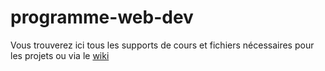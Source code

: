 # programme-web-dev
Vous trouverez ici tous les supports de cours et fichiers nécessaires pour les projets ou via le [wiki](https://github.com/SimplonSt-Gaudens/programme-web-dev-2/wiki)
